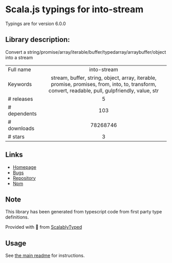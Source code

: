 
# Scala.js typings for into-stream

Typings are for version 6.0.0

## Library description:
Convert a string/promise/array/iterable/buffer/typedarray/arraybuffer/object into a stream

|                    |                 |
| ------------------ | :-------------: |
| Full name          | into-stream |
| Keywords           | stream, buffer, string, object, array, iterable, promise, promises, from, into, to, transform, convert, readable, pull, gulpfriendly, value, str |
| # releases         | 5 |
| # dependents       | 103 |
| # downloads        | 78268746 |
| # stars            | 3 |

## Links
- [Homepage](https://github.com/sindresorhus/into-stream#readme)
- [Bugs](https://github.com/sindresorhus/into-stream/issues)
- [Repository](https://github.com/sindresorhus/into-stream)
- [Npm](https://www.npmjs.com/package/into-stream)
    


## Note
This library has been generated from typescript code from first party type definitions.

Provided with :purple_heart: from [ScalablyTyped](https://github.com/oyvindberg/ScalablyTyped)

## Usage
See [the main readme](../../readme.md) for instructions.


